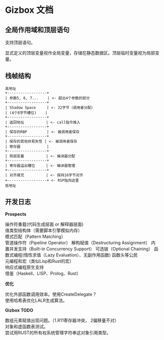 # Gizbox 文档  

## 全局作用域和顶层语句    

支持顶层语句。  

显式定义的顶层变量视作全局变量，存储在静态数据区。顶层临时变量视为局部变量。     


## 栈帧结构  

```  
高地址
+------------------+
| 参数5, 6, 7...    | <- 超出4个参数的部分
+------------------+
| Shadow Space     | <- 32字节（调用者分配）
| (4个8字节槽位)    |
+------------------+
| 返回地址          | <- call指令推入
+------------------+
| 保存的RBP         | <- 被调用者保存
+------------------+
| 保存的其他非易失性 | <- 被调用者保存
| 寄存器            |
+------------------+
| 局部变量          | <- 编译器分配
+------------------+
| 寄存器溢出槽位     | <- 编译器管理
+------------------+
| 对齐填充          | <- 保持16字节对齐
+------------------+ <- RSP指向这里
低地址
```


## 开发日志  

**Prospects**  

操作符重载(代码生成层面 or 解释器层面)    
值类型结构体（需要脚本引擎模拟内存）      
模式匹配（Pattern Matching）  
管道操作符（Pipeline Operator）
解构赋值（Destructuring Assignment）
内置并发支持（Built-in Concurrency Support）
可选链（Optional Chaining）
函数式编程(惰性求值（Lazy Evaluation）、无副作用函数)
函数头等公民  
元编程和宏（类似Lisp和Rust的宏）  
响应式编程原生支持  
借鉴（Haskell、LISP、Prolog、Rust）  

**优化**    

优化外部函数调用效率。使用CreateDelegate？  
使用哈希表优化LALR生成算法。  


**Gizbox TODO**   

数组元素赋值出现问题。（1.R11寄存器冲突， 2偏移量不对）      
对象和虚函数表测试。  
尝试用RUST的所有权系统管理字符串这对象引用类型。    